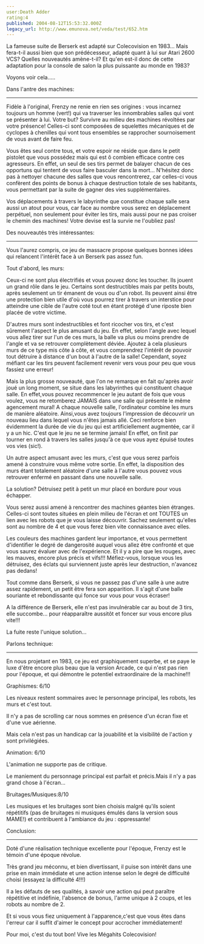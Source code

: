 ```yaml
---
user:Death Adder
rating:4
published: 2004-08-12T15:53:32.000Z
legacy_url: http://www.emunova.net/veda/test/652.htm
---
```

La fameuse suite de Berserk est adapté sur Colecovision en 1983... Mais fera-t-il aussi bien que son prédécesseur, adapté quant à lui sur Atari 2600 VCS? Quelles nouveautés amène-t-il? Et qu'en est-il donc de cette adaptation pour la console de salon la plus puissante au monde en 1983?  

Voyons voir cela.....  

  

  

Dans l'antre des machines:  

---------------------------------  

Fidèle à l'original, Frenzy ne renie en rien ses origines : vous incarnez toujours un homme (vert!) qui va traverser les innombrables salles qui vont se présenter à lui. Votre but? Survivre au milieu des machines révoltées par votre présence! Celles-ci sont composées de squelettes mécaniques et de cyclopes à chenilles qui vont tous ensembles se rapprocher sournoisement de vous avant de faire feu.  

Vous êtes seul contre tous, et votre espoir ne réside que dans le petit pistolet que vous possédez mais qui est ô combien efficace contre ces agresseurs. En effet, un seul de ses tirs permet de balayer chacun de ces opportuns qui tentent de vous faire basculer dans la mort... N'hésitez donc pas à nettoyer chacune des salles que vous rencontrerez, car celles-ci vous confèrent des points de bonus à chaque destruction totale de ses habitants, vous permettant par la suite de gagner des vies supplémentaires.  

Vos déplacements à travers le labyrinthe que constitue chaque salle sera aussi un atout pour vous, car face au nombre vous serez en déplacement perpétuel, non seulement pour éviter les tirs, mais aussi pour ne pas croiser le chemin des machines! Votre devise est la survie ne l'oubliez pas!  

  

  

Des nouveautés très intéressantes:  

--------------------------------------------  

Vous l'aurez compris, ce jeu de massacre propose quelques bonnes idées qui relancent l'intérêt face à un Berserk pas assez fun.  

  

Tout d'abord, les murs:  

Ceux-ci ne sont plus électrifiés et vous pouvez donc les toucher. Ils jouent un grand rôle dans le jeu. Certains sont destructibles mais par petits bouts, après seulement un tir émanent de vous ou d'un robot. Ils peuvent ainsi être une protection bien utile d'où vous pourrez tirer à travers un interstice pour atteindre une cible de l'autre coté tout en étant protégé d'une riposte bien placée de votre victime.  

D'autres murs sont indestructibles et font ricocher vos tirs, et c'est sûrement l'aspect le plus amusant du jeu. En effet, selon l'angle avec lequel vous allez tirer sur l'un de ces murs, la balle va plus ou moins prendre de l'angle et va se retrouver complètement déviée. Ajoutez à cela plusieurs murs de ce type mis côte à côte, et vous comprendrez l'intérêt de pouvoir tout détruire à distance d'un bout à l'autre de la salle! Cependant, soyez méfiant car les tirs peuvent facilement revenir vers vous pour peu que vous fassiez une erreur!  

Mais la plus grosse nouveauté, que l'on ne remarque en fait qu'après avoir joué un long moment, se situe dans les labyrinthes qui constituent chaque salle. En effet,vous pouvez recommencer le jeu autant de fois que vous voulez, vous ne retomberez JAMAIS dans une salle qui présente le même agencement mural! A chaque nouvelle salle, l'ordinateur combine les murs de manière aléatoire. Ainsi,vous avez toujours l'impression de découvrir un nouveau lieu dans lequel vous n'êtes jamais allé. Ceci renforce bien évidemment la durée de vie du jeu qui est artificiellement augmentée, car il y a un hic. C'est que le jeu ne se termine jamais! En effet, on finit par tourner en rond à travers les salles jusqu'à ce que vous ayez épuisé toutes vos vies (sic!).  

Un autre aspect amusant avec les murs, c'est que vous serez parfois amené à construire vous même votre sortie. En effet, la disposition des murs étant totalement aléatoire d'une salle à l'autre vous pouvez vous retrouver enfermé en passant dans une nouvelle salle.  

La solution? Détruisez petit à petit un mur placé en bordure pour vous échapper.  

  

Vous serez aussi amené à rencontrer des machines géantes bien étranges. Celles-ci sont toutes situées en plein milieu de l'écran et ont TOUTES un lien avec les robots que je vous laisse découvrir. Sachez seulement qu'elles sont au nombre de 4 et que vous ferez bien vite connaissance avec elles.  

  

Les couleurs des machines gardent leur importance, et vous permettent d'identifier le degré de dangerosité auquel vous allez être confronté et que vous saurez évaluer avec de l'expérience. Et il y a pire que les rouges, avec les mauves, encore plus précis et vifs!!! Méfiez-vous, lorsque vous les détruisez, des éclats qui surviennent juste après leur destruction, n'avancez pas dedans!  

  

Tout comme dans Berserk, si vous ne passez pas d'une salle à une autre assez rapidement, un petit être fera son apparition. Il s'agit d'une balle souriante et rebondissante qui fonce sur vous pour vous écraser!  

A la différence de Berserk, elle n'est pas invulnérable car au bout de 3 tirs, elle succombe... pour réapparaître aussitôt et foncer sur vous encore plus vite!!!  

La fuite reste l'unique solution...  

  

  

Parlons technique:  

------------------------  

En nous projetant en 1983, ce jeu est graphiquement superbe, et se paye le luxe d'être encore plus beau que la version Arcade, ce qui n'est pas rien pour l'époque, et qui démontre le potentiel extraordinaire de la machine!!!  

  

Graphismes: 6/10  

Les niveaux restent sommaires avec le personnage principal, les robots, les murs et c'est tout.   

Il n'y a pas de scrolling car nous sommes en présence d'un écran fixe et d'une vue aérienne.  

Mais cela n'est pas un handicap car la jouabilité et la visibilité de l'action y sont privilégiées.  

  

Animation: 6/10  

L'animation ne supporte pas de critique.  

Le maniement du personnage principal est parfait et précis.Mais il n'y a pas grand chose à l'écran...  

  

Bruitages/Musiques:8/10  

Les musiques et les bruitages sont bien choisis malgré qu'ils soient répétitifs (pas de bruitages ni musiques émulés dans la version sous MAME!) et contribuent à l'ambiance du jeu : oppressante!  

  

  

Conclusion:  

---------------  

Doté d'une réalisation technique excellente pour l'époque, Frenzy est le témoin d'une époque révolue.   

Très grand jeu méconnu, et bien divertissant, il puise son intérêt dans une prise en main immédiate et une action intense selon le degré de difficulté choisi (essayez la difficulté 4!!!)  

Il a les défauts de ses qualités, à savoir une action qui peut paraître répétitive et indéfinie, l'absence de bonus, l'arme unique à 2 coups, et les robots au nombre de 2\.  

Et si vous vous fiez uniquement à l'apparence,c'est que vous êtes dans l'erreur car il suffit d'aimer le concept pour accrocher immédiatement!  

Pour moi, c'est du tout bon! Vive les Mégahits Colecovision!